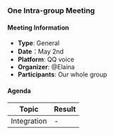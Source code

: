 ### One Intra-group Meeting

#### Meeting Information
- **Type**: General
- **Date**：May 2nd
- **Platform**: QQ voice
- **Organizer**: @Elaina
- **Participants**: Our whole group

#### Agenda
|Topic|Result|
|-|-|
|Integration|-|
